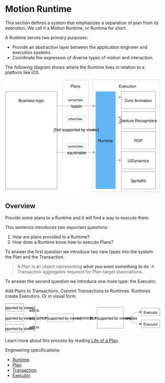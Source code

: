 # Motion Runtime

This section defines a system that emphasizes a separation of plan from its execution. We call it a Motion Runtime, or Runtime for short.

A Runtime serves two primary purposes:

- Provide an abstraction layer between the application engineer and execution systems.
- Coordinate the expression of diverse types of motion and interaction.

The following diagram shows where the Runtime lives in relation to a platform like iOS.


![](../../_assets/Abstraction.svg)

## Overview

Provide some plans to a Runtime and it will find a way to execute them.

This sentence introduces two important questions:

1. How are plans provided to a Runtime?
1. How does a Runtime know how to execute Plans?

To answer the first question we introduce two new types into the system: the Plan and the Transaction.

> A Plan is an object representing **what you want something to do**. A Transaction aggregates requests for Plan-target associations.

To answer the second question we introduce one more type: the Executor.

Add Plans to Transactions. Commit Transactions to Runtimes. Runtimes create Executors. Or in visual form:

![](../../_assets/RuntimeOverview.svg)

Learn more about this process by reading [Life of a Plan](life_of_a_plan.md).

Engineering specifications:

- [Runtime](runtime.md).
- [Plan](plan.md).
- [Transaction](transaction.md).
- [Executor](executor.md).

<!--

LGTM:
- featherless
- markwei

-->
